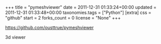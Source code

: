 +++
title = "pymeshviewer"
date = 2011-12-31 01:33:24+00:00
updated = 2011-12-31 01:33:48+00:00
taxonomies.tags = ["Python"]
[extra]
css = "github"
start = 2
forks_count = 0
license = "None"
+++

<https://github.com/ousttrue/pymeshviewer>

3d viewer

